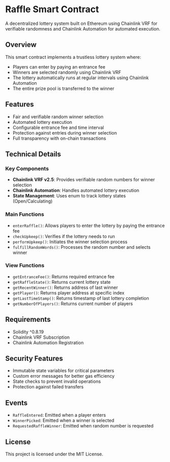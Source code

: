 
# Raffle Smart Contract

A decentralized lottery system built on Ethereum using Chainlink VRF for verifiable randomness and Chainlink Automation for automated execution.

## Overview

This smart contract implements a trustless lottery system where:
- Players can enter by paying an entrance fee
- Winners are selected randomly using Chainlink VRF
- The lottery automatically runs at regular intervals using Chainlink Automation
- The entire prize pool is transferred to the winner

## Features

- Fair and verifiable random winner selection
- Automated lottery execution
- Configurable entrance fee and time interval
- Protection against entries during winner selection
- Full transparency with on-chain transactions

## Technical Details

### Key Components

- **Chainlink VRF v2.5**: Provides verifiable random numbers for winner selection
- **Chainlink Automation**: Handles automated lottery execution
- **State Management**: Uses enum to track lottery states (Open/Calculating)

### Main Functions

- `enterRaffle()`: Allows players to enter the lottery by paying the entrance fee
- `checkUpkeep()`: Verifies if the lottery needs to run
- `performUpkeep()`: Initiates the winner selection process
- `fulfillRandomWords()`: Processes the random number and selects winner

### View Functions

- `getEntranceFee()`: Returns required entrance fee
- `getRaffleState()`: Returns current lottery state
- `getRecentWinner()`: Returns address of last winner
- `getPlayer()`: Returns player address at specific index
- `getLastTimeStamp()`: Returns timestamp of last lottery completion
- `getNumberOfPlayers()`: Returns current number of players

## Requirements

- Solidity ^0.8.19
- Chainlink VRF Subscription
- Chainlink Automation Registration

## Security Features

- Immutable state variables for critical parameters
- Custom error messages for better gas efficiency
- State checks to prevent invalid operations
- Protection against failed transfers

## Events

- `RaffleEntered`: Emitted when a player enters
- `WinnerPicked`: Emitted when a winner is selected
- `RequestedRaffleWinner`: Emitted when random number is requested

## License

This project is licensed under the MIT License.
